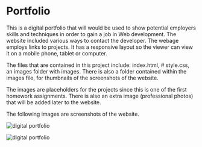 # Portfolio
This is a digital portfolio that will would be used to show potential employers skills and techniques in order to gain a job in Web development. The website included various ways to contact the developer. The webage employs links to projects. It has a responsive layout so the viewer can view it on a mobile phone, tablet or computer. 

The files that are contained in this project include: index.html, # style.css, an images folder with images. There is also a folder contained within the images file, for thumbnails of the screenshots of the website.


The images are placeholders for the projects since this is one of the first homework assignments. There is also an extra image (professional photos) that will be added later to the website.


The following images are screenshots of the website. 
 
![digital portfolio](.assets/images/screenshot.jpg)

![digital portfolio](.assets/images/screenshot2.jpg)